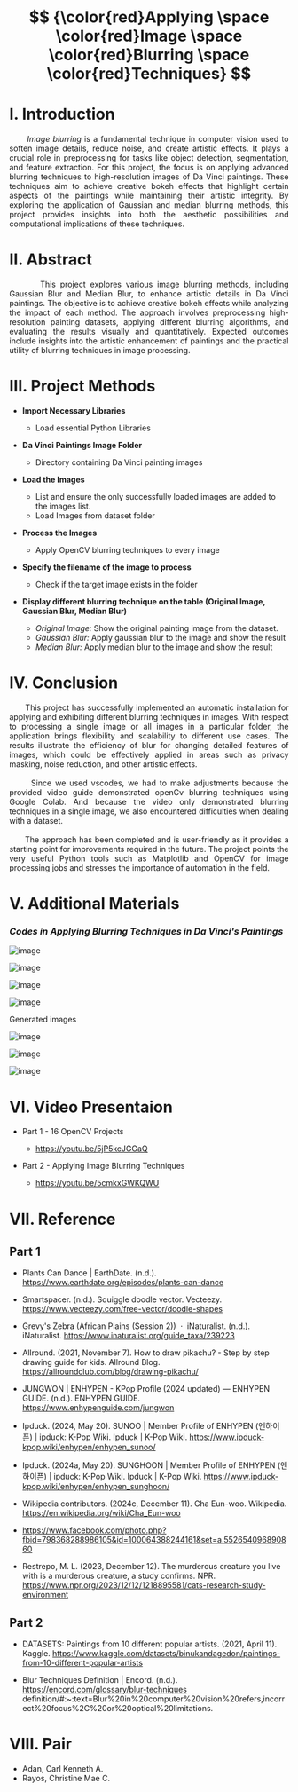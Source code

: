 
# <p align="center">**$$ {\color{red}Applying \space \color{red}Image \space \color{red}Blurring \space \color{red}Techniques} $$**</p>

# I. Introduction
*<div align="justify">&nbsp;&nbsp;&nbsp;&nbsp;&nbsp;&nbsp;Image blurring* is a fundamental technique in computer vision used to soften image details, reduce noise, and create artistic effects. It plays a crucial role in preprocessing for tasks like object detection, segmentation, and feature extraction. For this project, the focus is on applying advanced blurring techniques to high-resolution images of Da Vinci paintings. These techniques aim to achieve creative bokeh effects that highlight certain aspects of the paintings while maintaining their artistic integrity. By exploring the application of Gaussian and median blurring methods, this project provides insights into both the aesthetic possibilities and computational implications of these techniques.</div> 

# II. Abstract
<div align="justify">&nbsp;&nbsp;&nbsp;&nbsp;&nbsp;&nbsp; This project explores various image blurring methods, including Gaussian Blur and Median Blur, to enhance artistic details in Da Vinci paintings. The objective is to achieve creative bokeh effects while analyzing the impact of each method. The approach involves preprocessing high-resolution painting datasets, applying different blurring algorithms, and evaluating the results visually and quantitatively. Expected outcomes include insights into the artistic enhancement of paintings and the practical utility of blurring techniques in image processing.</div>


# III. Project Methods

- **Import Necessary Libraries**
  - Load essential Python Libraries

- **Da Vinci Paintings Image Folder**
  - Directory containing Da Vinci painting images

- **Load the Images**
  - List and ensure the only successfully loaded images are added to the images list.
  - Load Images from dataset folder

- **Process the Images**
  - Apply OpenCV blurring techniques to every image

- **Specify the filename of the image to process**
  - Check if the target image exists in the folder

- **Display different blurring technique on the table (Original Image, Gaussian Blur, Median Blur)**
  - *Original Image:* Show the original painting image from the dataset.
  - *Gaussian Blur:* Apply gaussian blur to the image and show the result
  - *Median Blur:* Apply median blur to the image and show the result

# IV. Conclusion

<div align="justify">&nbsp;&nbsp;&nbsp;&nbsp;&nbsp;&nbsp;This project has successfully implemented an automatic installation for applying and exhibiting different blurring techniques in images. With respect to processing a single image or all images in a particular folder, the application brings flexibility and scalability to different use cases. The results illustrate the efficiency of blur for changing detailed features of images, which could be effectively applied in areas such as privacy masking, noise reduction, and other artistic effects.</div> 

<br />
<div align="justify">&nbsp;&nbsp;&nbsp;&nbsp;&nbsp;&nbsp;Since we used vscodes, we had to make adjustments because the provided video guide demonstrated openCv blurring techniques using Google Colab. And because the video only demonstrated blurring techniques in a single image, we also encountered difficulties when dealing with a dataset.</div>  
<br />
<div align="justify">&nbsp;&nbsp;&nbsp;&nbsp;&nbsp;&nbsp;The approach has been completed and is user-friendly as it provides a starting point for improvements required in the future. The project points the very useful Python tools such as Matplotlib and OpenCV for image processing jobs and stresses the importance of automation in the field.</div> 

# V. Additional Materials

### ***Codes in Applying Blurring Techniques in Da Vinci's Paintings***

![image](https://github.com/user-attachments/assets/65a6b14f-1dbc-424e-aff2-9820a2f100da)

![image](https://github.com/user-attachments/assets/cfbe64c1-997d-48e4-ac37-e5dee85f6e70)

![image](https://github.com/user-attachments/assets/d8da6b81-d92c-49bd-8009-a48e1ad1d271)

![image](https://github.com/user-attachments/assets/e32ec70a-e396-4680-b68f-25a519bc3610)

Generated images

![image](https://github.com/user-attachments/assets/37ee4e0e-6539-4e35-b5f7-1721100812cc)

![image](https://github.com/user-attachments/assets/ca082596-4765-4b2a-836e-ca42b25320f9)

![image](https://github.com/user-attachments/assets/5c8c21e7-fbfe-4944-a5d7-6c69f9c4c908)


# VI. Video Presentaion

- Part 1 - 16 OpenCV Projects
  * https://youtu.be/5jP5kcJGGaQ
    
- Part 2 - Applying Image Blurring Techniques
  * https://youtu.be/5cmkxGWKQWU

# VII. Reference

## Part 1

- Plants Can Dance | EarthDate. (n.d.). https://www.earthdate.org/episodes/plants-can-dance
  
- Smartspacer. (n.d.). Squiggle doodle vector. Vecteezy. https://www.vecteezy.com/free-vector/doodle-shapes
  
- Grevy's Zebra (African Plains (Session 2))  ·  iNaturalist. (n.d.). iNaturalist. https://www.inaturalist.org/guide_taxa/239223
  
- Allround. (2021, November 7). How to draw pikachu? - Step by step drawing guide for kids. Allround Blog. https://allroundclub.com/blog/drawing-pikachu/
  
- JUNGWON | ENHYPEN - KPop Profile (2024 updated) — ENHYPEN GUIDE. (n.d.). ENHYPEN GUIDE. https://www.enhypenguide.com/jungwon
  
- Ipduck. (2024, May 20). SUNOO | Member Profile of ENHYPEN (엔하이픈) | ipduck: K-Pop Wiki. Ipduck | K-Pop Wiki. https://www.ipduck-kpop.wiki/enhypen/enhypen_sunoo/
  
- Ipduck. (2024a, May 20). SUNGHOON | Member Profile of ENHYPEN (엔하이픈) | ipduck: K-Pop Wiki. Ipduck | K-Pop Wiki. https://www.ipduck-kpop.wiki/enhypen/enhypen_sunghoon/
  
- Wikipedia contributors. (2024c, December 11). Cha Eun-woo. Wikipedia. https://en.wikipedia.org/wiki/Cha_Eun-woo
  
- https://www.facebook.com/photo.php?fbid=798368288986105&id=100064388244161&set=a.552654096890860
  
- Restrepo, M. L. (2023, December 12). The murderous creature you live with is a murderous creature, a study confirms. NPR. https://www.npr.org/2023/12/12/1218895581/cats-research-study-environment


## Part 2
- DATASETS: Paintings from 10 different popular artists. (2021, April 11). Kaggle. https://www.kaggle.com/datasets/binukandagedon/paintings-from-10-different-popular-artists

- Blur Techniques Definition | Encord. (n.d.). https://encord.com/glossary/blur-techniques definition/#:~:text=Blur%20in%20computer%20vision%20refers,incorrect%20focus%2C%20or%20optical%20limitations.

# VIII. Pair
* Adan, Carl Kenneth A.
* Rayos, Christine Mae C. 

  
